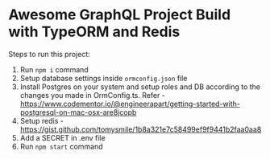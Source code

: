 # Awesome GraphQL Project Build with TypeORM and Redis

Steps to run this project:

1. Run `npm i` command
2. Setup database settings inside `ormconfig.json` file
3. Install Postgres on your system and setup roles and DB according to the changes you made in OrmConfig.ts. Refer - https://www.codementor.io/@engineerapart/getting-started-with-postgresql-on-mac-osx-are8jcopb
4. Setup redis - https://gist.github.com/tomysmile/1b8a321e7c58499ef9f9441b2faa0aa8
5. Add a SECRET in .env file
6. Run `npm start` command
